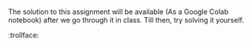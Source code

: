 <br><br><br>

The solution to this assignment will be available (As a Google Colab notebook) after we go through it in class. Till then, try solving it yourself.

:trollface:
